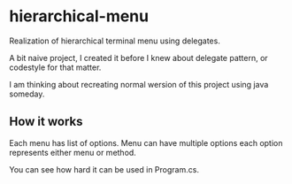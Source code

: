 # hierarchical-menu
Realization of hierarchical terminal menu using delegates. 

A bit naive project, I created it before I knew about delegate pattern, or codestyle for that matter. 

I am thinking about recreating normal wersion of this project using java someday.

## How it works
Each menu has list of options. Menu can have multiple options each option represents either menu or method.

You can see how hard it can be used in Program.cs.  
